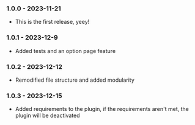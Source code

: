### 1.0.0 - 2023-11-21

* This is the first release, yeey!

### 1.0.1 - 2023-12-9

* Added tests and an option page feature

### 1.0.2 - 2023-12-12

* Remodified file structure and added modularity

### 1.0.3 - 2023-12-15

* Added requirements to the plugin, if the requirements aren't met, the plugin will be deactivated

